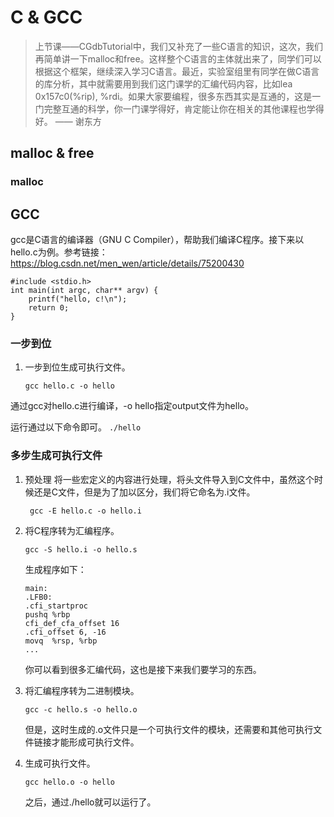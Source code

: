 # C & GCC
> 上节课——CGdbTutorial中，我们又补充了一些C语言的知识，这次，我们再简单讲一下malloc和free。这样整个C语言的主体就出来了，同学们可以根据这个框架，继续深入学习C语言。最近，实验室组里有同学在做C语言的库分析，其中就需要用到我们这门课学的汇编代码内容，比如lea 0x157c0(%rip), %rdi。如果大家要编程，很多东西其实是互通的，这是一门完整互通的科学，你一门课学得好，肯定能让你在相关的其他课程也学得好。 —— 谢东方

## malloc & free
### malloc




## GCC
gcc是C语言的编译器（GNU C Compiler），帮助我们编译C程序。接下来以hello.c为例。参考链接： https://blog.csdn.net/men_wen/article/details/75200430

```
#include <stdio.h>
int main(int argc, char** argv) {
    printf("hello, c!\n");
    return 0;
}
```
### 一步到位
1. 一步到位生成可执行文件。
    ```
    gcc hello.c -o hello
    ```
通过gcc对hello.c进行编译，-o hello指定output文件为hello。

运行通过以下命令即可。
    ```
    ./hello
    ```

### 多步生成可执行文件
1. 预处理
   将一些宏定义的内容进行处理，将头文件导入到C文件中，虽然这个时候还是C文件，但是为了加以区分，我们将它命名为.i文件。
   ```
    gcc -E hello.c -o hello.i
   ```

2. 将C程序转为汇编程序。
    ```
    gcc -S hello.i -o hello.s
    ```
   生成程序如下：
    ```
    main:
    .LFB0:
    .cfi_startproc
    pushq %rbp
    cfi_def_cfa_offset 16
    .cfi_offset 6, -16
    movq  %rsp, %rbp
    ...            
    ```
   你可以看到很多汇编代码，这也是接下来我们要学习的东西。

3. 将汇编程序转为二进制模块。
    ```
    gcc -c hello.s -o hello.o
    ```
    但是，这时生成的.o文件只是一个可执行文件的模块，还需要和其他可执行文件链接才能形成可执行文件。

4. 生成可执行文件。
    ```
    gcc hello.o -o hello
    ```
    之后，通过./hello就可以运行了。


